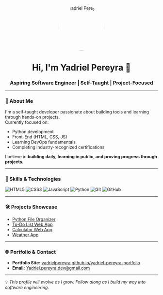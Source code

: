 <p align="center">
  <img src="https://raw.githubusercontent.com/YadrielPereyra/YadrielPereyra/main/profile-pic.png" width="150" style="border-radius: 50%;" alt="Yadriel Pereyra">
</p>

<h1 align="center">Hi, I'm Yadriel Pereyra 👋</h1>
<h3 align="center">Aspiring Software Engineer | Self-Taught | Project-Focused</h3>

---

### 🚀 About Me
I'm a self-taught developer passionate about building tools and learning through hands-on projects.  
Currently focused on:
- Python development
- Front-End (HTML, CSS, JS)
- Learning DevOps fundamentals
- Completing industry-recognized certifications

I believe in **building daily, learning in public, and proving progress through projects.**

---

### 🔧 Skills & Technologies
<img src="https://img.shields.io/badge/HTML5-E34F26?style=for-the-badge&logo=html5&logoColor=white" alt="HTML5">
<img src="https://img.shields.io/badge/CSS3-1572B6?style=for-the-badge&logo=css3&logoColor=white" alt="CSS3">
<img src="https://img.shields.io/badge/JavaScript-F7DF1E?style=for-the-badge&logo=javascript&logoColor=black" alt="JavaScript">
<img src="https://img.shields.io/badge/Python-3776AB?style=for-the-badge&logo=python&logoColor=white" alt="Python">
<img src="https://img.shields.io/badge/Git-F05032?style=for-the-badge&logo=git&logoColor=white" alt="Git">
<img src="https://img.shields.io/badge/GitHub-181717?style=for-the-badge&logo=github&logoColor=white" alt="GitHub">

---

### 🛠️ Projects Showcase
- [Python File Organizer](https://github.com/YadrielPereyra/python-file-organizer)  
- [To-Do List Web App](https://github.com/YadrielPereyra/todo-app)  
- [Calculator Web App](https://github.com/YadrielPereyra/calculator-app)  
- [Weather App](https://github.com/YadrielPereyra/weather-app)  

---

### 🌐 Portfolio & Contact
- **Portfolio Site:** [yadrielpereyra.github.io/yadriel-pereyra-portfolio](https://yadrielpereyra.github.io/yadriel-pereyra-portfolio/)
- **Email:** [Yadriel.pereyra.dev@gmail.com](mailto:Yadriel.pereyra.dev@gmail.com)

---

💡 *This profile will evolve as I grow. Follow along as I build my way into software engineering.*
